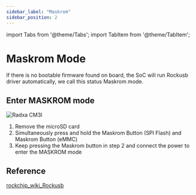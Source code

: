 ```yaml
---
sidebar_label: "Maskrom"
sidebar_position: 2
---
```


import Tabs from '@theme/Tabs';
import TabItem from '@theme/TabItem';

# Maskrom Mode

If there is no bootable firmware found on board, the SoC will run Rockusb driver automatically, we call this status Maskrom mode.

## Enter MASKROM mode

![Radxa CM3I](/img/cm3i/cm3i-overview.webp)

1. Remove the microSD card
2. Simultaneously press and hold the Maskrom Button (SPI Flash) and Maskrom Button (eMMC)
3. Keep pressing the Maskrom button in step 2 and connect the power to enter the MASKROM mode

## Reference

[rockchip_wiki_Rockusb](https://opensource.rock-chips.com/wiki_Rockusb)

